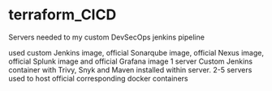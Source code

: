 # terraform_CICD
Servers needed to my custom DevSecOps jenkins pipeline

used custom Jenkins image, official Sonarqube image, official Nexus image, official Splunk image and official Grafana image
1 server Custom Jenkins container with Trivy, Snyk and Maven installed within server.
2-5 servers used to host official corresponding docker containers
